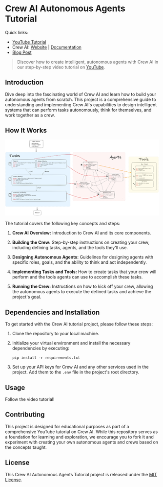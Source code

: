 # Crew AI Autonomous Agents Tutorial

Quick links: 
- [YouTube Tutorial](https://youtu.be/kBXYFaZ0EN0)
- Crew AI: [Website](https://crewai.com) | [Documentation](https://docs.crewai.com) 
- [Blog Post](https://alejandro-ao.com/crew-ai-crash-course-step-by-step)

> Discover how to create intelligent, autonomous agents with Crew AI in our step-by-step video tutorial on [YouTube](https://youtu.be/your_video_link).

## Introduction

Dive deep into the fascinating world of Crew AI and learn how to build your autonomous agents from scratch. This project is a comprehensive guide to understanding and implementing Crew AI's capabilities to design intelligent systems that can perform tasks autonomously, think for themselves, and work together as a crew. 

## How It Works

![Crew AI Workflow Diagram](./docs/crewai-diagram2.jpg)

The tutorial covers the following key concepts and steps:

1. **Crew AI Overview:** Introduction to Crew AI and its core components.

2. **Building the Crew:** Step-by-step instructions on creating your crew, including defining tasks, agents, and the tools they'll use.

3. **Designing Autonomous Agents:** Guidelines for designing agents with specific roles, goals, and the ability to think and act independently.

4. **Implementing Tasks and Tools:** How to create tasks that your crew will perform and the tools agents can use to accomplish these tasks.

5. **Running the Crew:** Instructions on how to kick off your crew, allowing the autonomous agents to execute the defined tasks and achieve the project's goal.

## Dependencies and Installation

To get started with the Crew AI tutorial project, please follow these steps:

1. Clone the repository to your local machine.

2. Initialize your virtual environment and install the necessary dependencies by executing:
   ```
   pip install -r requirements.txt
   ```

3. Set up your API keys for Crew AI and any other services used in the project. Add them to the `.env` file in the project's root directory.
   

## Usage

Follow the video tutorial!

## Contributing

This project is designed for educational purposes as part of a comprehensive YouTube tutorial on Crew AI. While this repository serves as a foundation for learning and exploration, we encourage you to fork it and experiment with creating your own autonomous agents and crews based on the concepts taught.

## License

This Crew AI Autonomous Agents Tutorial project is released under the [MIT License](https://opensource.org/licenses/MIT).
